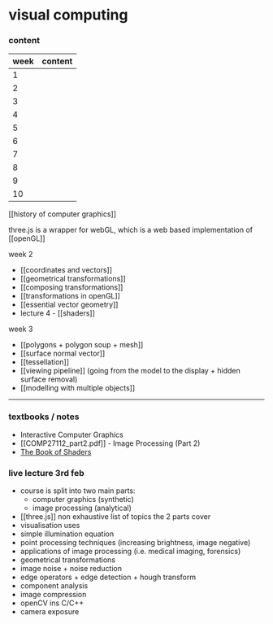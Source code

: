 # visual computing

### content
| week | content |
| ---- | ------- |
| 1    |         |
| 2    |         |
| 3    |         |
| 4    |         |
| 5    |         |
| 6    |         |
| 7    |         |
| 8    |         |
| 9    |         |
| 10   |         |

[[history of computer graphics]]

three.js is a wrapper for webGL, which is a web based implementation of [[openGL]]

week 2
- [[coordinates and vectors]]
- [[geometrical transformations]]
- [[composing transformations]]
- [[transformations in openGL]]
- [[essential vector geometry]]
- lecture 4 - [[shaders]]

week 3
- [[polygons + polygon soup + mesh]]
- [[surface normal vector]]
- [[tessellation]]
- [[viewing pipeline]] (going from the model to the display + hidden surface removal)
- [[modelling with multiple objects]]


***
### textbooks / notes
-  Interactive Computer Graphics
- [[COMP27112_part2.pdf]] - Image Processing (Part 2)
- [The Book of Shaders](https://thebookofshaders.com/)


### live lecture 3rd feb
- course is split into two main parts:
	- computer graphics (synthetic)
	- image processing (analytical)
- [[three.js]]
non exhaustive list of topics the 2 parts cover
- visualisation uses
- simple illumination equation
- point processing techniques (increasing brightness, image negative)
- applications of image processing (i.e. medical imaging, forensics)
- geometrical transformations
- image noise + noise reduction
- edge operators + edge detection + hough transform
- component analysis
- image compression
- openCV ins C/C++
- camera exposure